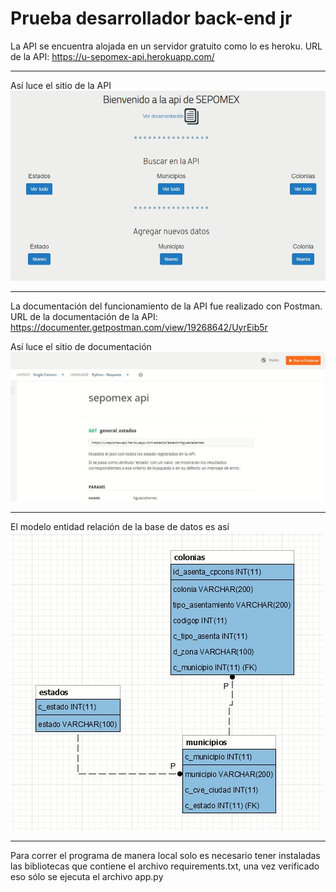 # Prueba desarrollador back-end jr

La API se encuentra alojada en un servidor gratuito como lo es heroku.
URL de la API: https://u-sepomex-api.herokuapp.com/

---

Así luce el sitio de la API
![](vista.JPG)

---

La documentación del funcionamiento de la API fue realizado con Postman.
URL de la documentación de la API: https://documenter.getpostman.com/view/19268642/UyrEib5r

Así luce el sitio de documentación
![](documentacion.JPG)

---

El modelo entidad relación de la base de datos es así
![](modelo-ER.JPG)

---

Para correr el programa de manera local solo es necesario tener instaladas las bibliotecas que contiene el archivo requirements.txt, una vez verificado eso sólo se ejecuta el archivo app.py
